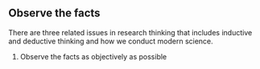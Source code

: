 ## Observe the facts
There are three related issues in research thinking that includes inductive and deductive thinking and how we conduct modern science. 

1. Observe the facts as objectively as possible